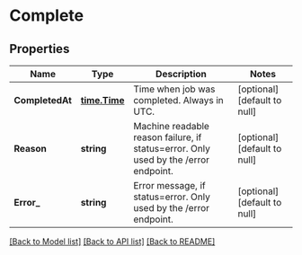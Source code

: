 # Complete

## Properties
Name | Type | Description | Notes
------------ | ------------- | ------------- | -------------
**CompletedAt** | [**time.Time**](time.Time.md) | Time when job was completed. Always in UTC. | [optional] [default to null]
**Reason** | **string** | Machine readable reason failure, if status&#x3D;error. Only used by the /error endpoint. | [optional] [default to null]
**Error_** | **string** | Error message, if status&#x3D;error. Only used by the /error endpoint. | [optional] [default to null]

[[Back to Model list]](../README.md#documentation-for-models) [[Back to API list]](../README.md#documentation-for-api-endpoints) [[Back to README]](../README.md)


